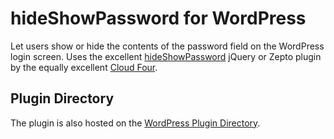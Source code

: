 hideShowPassword for WordPress
==============================

Let users show or hide the contents of the password field on the WordPress login screen.
Uses the excellent [hideShowPassword](https://github.com/cloudfour/hideShowPassword) jQuery or Zepto plugin by the equally excellent [Cloud Four](https://github.com/cloudfour/).

## Plugin Directory

The plugin is also hosted on the [WordPress Plugin Directory](http://wordpress.org/plugins/hideshowpassword/).
